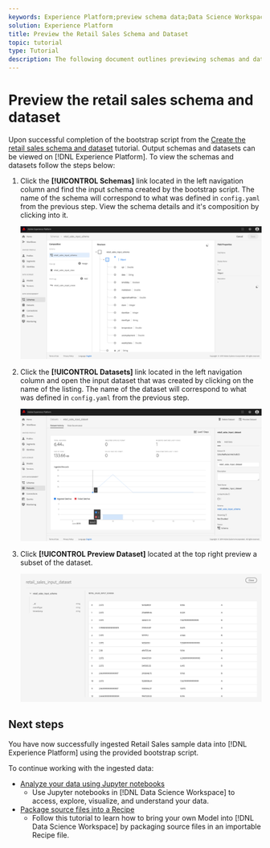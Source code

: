 ```yaml
---
keywords: Experience Platform;preview schema data;Data Science Workspace;popular topics
solution: Experience Platform
title: Preview the Retail Sales Schema and Dataset
topic: tutorial
type: Tutorial
description: The following document outlines previewing schemas and datasets on Adobe Experience Platform.
---
```


# Preview the retail sales schema and dataset

Upon successful completion of the bootstrap script from the [Create the retail sales schema and dataset](./create-retails-sales-dataset.md) tutorial. Output schemas and datasets can be viewed on [!DNL Experience Platform]. To view the schemas and datasets follow the steps below:

1.  Click the **[!UICONTROL Schemas]** link located in the left navigation column and find the input schema created by the bootstrap script. The name of the schema will correspond to what was defined in `config.yaml` from the previous step. View the schema details and it's composition by clicking into it.

    ![](../images/models-recipes/access-data/schema_overview.png)

2.  Click the **[!UICONTROL Datasets]** link located in the left navigation column and open the input dataset that was created by clicking on the name of the listing. The name of the dataset will correspond to what was defined in `config.yaml` from the previous step. 

    ![](../images/models-recipes/access-data/dataset_overview.png)

3.  Click **[!UICONTROL Preview Dataset]** located at the top right preview a subset of the dataset.

    ![](../images/models-recipes/access-data/preview_dataset.png)

## Next steps

You have now successfully ingested Retail Sales sample data into [!DNL Experience Platform] using the provided bootstrap script.

To continue working with the ingested data:
- [Analyze your data using Jupyter notebooks](../jupyterlab/analyze-your-data.md)
    - Use Jupyter notebooks in [!DNL Data Science Workspace] to access, explore, visualize, and understand your data.
- [Package source files into a Recipe](./package-source-files-recipe.md)
    - Follow this tutorial to learn how to bring your own Model into [!DNL Data Science Workspace] by packaging source files in an importable Recipe file.